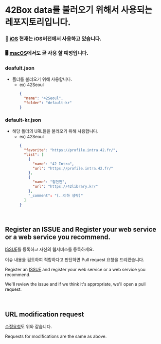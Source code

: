 # 42Box data를 불러오기 위해서 사용되는 레포지토리입니다.

### 📱 [iOS](https://github.com/42Box/iOS) 현재는 iOS버전에서 사용하고 있습니다. 
### 🖥 [macOS](https://github.com/42Box/macOS)에서도 곧 사용 할 예정입니다.

### deafult.json

- 폴더를 불러오기 위해 사용합니다.
  - ex) 42Seoul 
    ``` json
    {
      "name": "42Seoul",
      "folder": "default-kr"
    }
    ```
    
### default-kr.json

- 해당 폴더의 URL들을 불러오기 위해 사용합니다.
  - ex) 42Seoul
      ``` json
      {
        "favorite": "https://profile.intra.42.fr/",
        "list": [
          {
            "name": "42 Intra",
            "url": "https://profile.intra.42.fr/"
          },
          {
            "name": "집현전",
            "url": "https://42library.kr/"
          },
          "_comment": "(..이하 생략)"
        ]
      }
      ```

</br>

## Register an ISSUE and Register your web service or a web service you recommend.

[ISSUE](https://github.com/42Box/versioning/issues/new/choose)를 등록하고 자신의 웹서비스를 등록하세요.

이슈 내용을 검토하여 적합하다고 판단하면 Pull request 요청을 드리겠습니다.

Register an [ISSUE](https://github.com/42Box/versioning/issues/new/choose) and register your web service or a web service you recommend.

We'll review the issue and if we think it's appropriate, we'll open a pull request.

</br>

## URL modification request

[수정요청](https://github.com/42Box/versioning/issues/new/choose)도 위와 같습니다.

Requests for modifications are the same as above.
